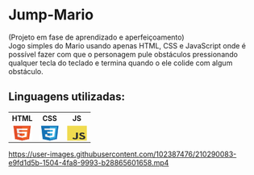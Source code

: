 # Jump-Mario 
(Projeto em fase de aprendizado e aperfeiçoamento)\
Jogo simples do Mario usando apenas HTML, CSS e JavaScript onde é possível fazer com que o personagem pule obstáculos pressionando qualquer tecla do teclado e termina quando o ele colide com algum obstáculo.

<h2> Linguagens utilizadas: </h2>

<table>
<tr>
  <th> HTML </th>
  <th> CSS </th>
  <th> JS </th>
</tr>
<tr>
  <td> <img align="center" alt="HTML" height="30" width="40" src="https://raw.githubusercontent.com/devicons/devicon/master/icons/html5/html5-original.svg"> </td>
  <td> <img align="center" alt="CSS" height="30" width="40" src="https://raw.githubusercontent.com/devicons/devicon/master/icons/css3/css3-original.svg"> </td>
  <td> <img align="center" alt="JS" height="30" width="40" src="https://github.com/devicons/devicon/blob/master/icons/javascript/javascript-original.svg"> </td>
</tr>
</table>

https://user-images.githubusercontent.com/102387476/210290083-e9fd1d5b-1504-4fa8-9993-b28865601658.mp4
